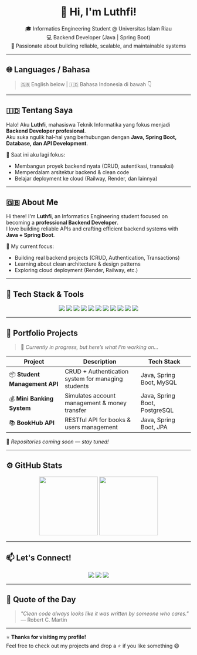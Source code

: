 <!-- 🧠 README PROFILE LUTHFI -->

<h1 align="center">👋 Hi, I'm Luthfi!</h1>

<p align="center">
  🎓 Informatics Engineering Student @ Universitas Islam Riau <br>
  💻 Backend Developer (Java | Spring Boot) <br>
  🚀 Passionate about building reliable, scalable, and maintainable systems
</p>

---

## 🌐 Languages / Bahasa
> 🇬🇧 English below | 🇮🇩 Bahasa Indonesia di bawah 👇  

---

## 🇮🇩 Tentang Saya
Halo! Aku **Luthfi**, mahasiswa Teknik Informatika yang fokus menjadi **Backend Developer profesional**.  
Aku suka ngulik hal-hal yang berhubungan dengan **Java, Spring Boot, Database, dan API Development**.  

🎯 Saat ini aku lagi fokus:
- Membangun proyek backend nyata (CRUD, autentikasi, transaksi)
- Memperdalam arsitektur backend & clean code
- Belajar deployment ke cloud (Railway, Render, dan lainnya)

---

## 🇬🇧 About Me
Hi there! I'm **Luthfi**, an Informatics Engineering student focused on becoming a **professional Backend Developer**.  
I love building reliable APIs and crafting efficient backend systems with **Java + Spring Boot**.

🎯 My current focus:
- Building real backend projects (CRUD, Authentication, Transactions)
- Learning about clean architecture & design patterns
- Exploring cloud deployment (Render, Railway, etc.)

---

## 🧰 Tech Stack & Tools

<p align="center">
  <!-- Languages -->
  <img src="https://img.shields.io/badge/Java-%23ED8B00.svg?style=for-the-badge&logo=openjdk&logoColor=white" />
  <img src="https://img.shields.io/badge/SQL-%23025E8C.svg?style=for-the-badge&logo=postgresql&logoColor=white" />
  <!-- Frameworks -->
  <img src="https://img.shields.io/badge/Spring%20Boot-%236DB33F.svg?style=for-the-badge&logo=springboot&logoColor=white" />
  <img src="https://img.shields.io/badge/Hibernate-%235596B0.svg?style=for-the-badge&logo=hibernate&logoColor=white" />
  <!-- Databases -->
  <img src="https://img.shields.io/badge/MySQL-%2300758F.svg?style=for-the-badge&logo=mysql&logoColor=white" />
  <img src="https://img.shields.io/badge/PostgreSQL-%234169E1.svg?style=for-the-badge&logo=postgresql&logoColor=white" />
  <!-- Tools -->
  <img src="https://img.shields.io/badge/Maven-%23C71A36.svg?style=for-the-badge&logo=apachemaven&logoColor=white" />
  <img src="https://img.shields.io/badge/Docker-%232496ED.svg?style=for-the-badge&logo=docker&logoColor=white" />
  <img src="https://img.shields.io/badge/Postman-%23FF6C37.svg?style=for-the-badge&logo=postman&logoColor=white" />
  <img src="https://img.shields.io/badge/Git-%23F05033.svg?style=for-the-badge&logo=git&logoColor=white" />
  <img src="https://img.shields.io/badge/VS%20Code-%23007ACC.svg?style=for-the-badge&logo=visual-studio-code&logoColor=white" />
</p>

---

## 💼 Portfolio Projects

> 🚧 *Currently in progress, but here’s what I’m working on...*  

| Project | Description | Tech Stack |
|----------|--------------|-------------|
| 📦 **Student Management API** | CRUD + Authentication system for managing students | Java, Spring Boot, MySQL |
| 💰 **Mini Banking System** | Simulates account management & money transfer | Java, Spring Boot, PostgreSQL |
| 📚 **BookHub API** | RESTful API for books & users management | Java, Spring Boot, JPA |

🔗 *Repositories coming soon — stay tuned!*

---

## ⚙️ GitHub Stats

<p align="center">
  <img src="https://github-readme-stats.vercel.app/api?username=luthfiUSERNAME&show_icons=true&theme=tokyonight" height="160">
  <img src="https://github-readme-stats.vercel.app/api/top-langs/?username=luthfiUSERNAME&layout=compact&theme=tokyonight" height="160">
</p>

---

## 📫 Let's Connect!

<p align="center">
  <a href="https://www.linkedin.com/in/muhammadluthfisaputra1926h?utm_source=share&utm_campaign=share_via&utm_content=profile&utm_medium=android_app"><img src="https://img.shields.io/badge/LinkedIn-Luthfi-blue?logo=linkedin&style=for-the-badge"></a>
  <a href="mailto:luthfsptr@gmail.com"><img src="https://img.shields.io/badge/Email-luthfsptr%40gmail.com-red?logo=gmail&style=for-the-badge"></a>
  <a href="https://github.com/luthfisaputra"><img src="https://img.shields.io/badge/GitHub-luthfisaputra-black?logo=github&style=for-the-badge"></a>
</p>

---

## 💬 Quote of the Day
> *"Clean code always looks like it was written by someone who cares."*  
> — Robert C. Martin

---

⭐ **Thanks for visiting my profile!**  
Feel free to check out my projects and drop a ⭐ if you like something 😄
